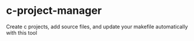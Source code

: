 # c-project-manager

Create c projects, add source files, and update your makefile automatically with this tool
